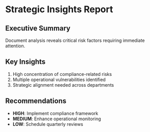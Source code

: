 # Strategic Insights Report

## Executive Summary
Document analysis reveals critical risk factors requiring immediate attention.

## Key Insights
1. High concentration of compliance-related risks
2. Multiple operational vulnerabilities identified
3. Strategic alignment needed across departments

## Recommendations
- **HIGH**: Implement compliance framework
- **MEDIUM**: Enhance operational monitoring
- **LOW**: Schedule quarterly reviews
